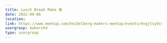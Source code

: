 ```yaml
---
title: Lunch Break Make 🛠️
date: 2022-09-06
location: 
link: https://www.meetup.com/heidelberg-makers-meetup/events/mvqjtsydcmbjb/
usergroup: makershd
type: usergroup
---
```

